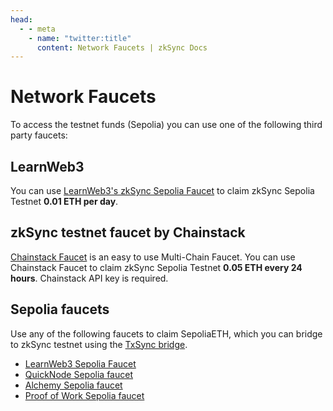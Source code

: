 ```yaml
---
head:
  - - meta
    - name: "twitter:title"
      content: Network Faucets | zkSync Docs
---
```


# Network Faucets

To access the testnet funds (Sepolia) you can use one of the following third party faucets:

## LearnWeb3

You can use [LearnWeb3's zkSync Sepolia Faucet](https://learnweb3.io/faucets/zksync_sepolia/) to claim zkSync Sepolia Testnet **0.01 ETH per day**.

## zkSync testnet faucet by Chainstack

[Chainstack Faucet](https://faucet.chainstack.com/zksync-testnet-faucet) is an easy to use Multi-Chain Faucet. You can use Chainstack Faucet to claim zkSync Sepolia Testnet **0.05 ETH every 24 hours**. Chainstack API key is required.

## Sepolia faucets

Use any of the following faucets to claim SepoliaETH, which you can bridge to zkSync testnet using the [TxSync bridge](https://portal.txsync.io/bridge/?network=era-sepolia).

- [LearnWeb3 Sepolia Faucet](https://learnweb3.io/faucets/sepolia)
- [QuickNode Sepolia faucet](https://faucet.quicknode.com/ethereum/sepolia)
- [Alchemy Sepolia faucet](https://sepoliafaucet.com/)
- [Proof of Work Sepolia faucet](https://sepolia-faucet.pk910.de/)
